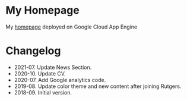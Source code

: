 # My Homepage
My [homepage](http://liw-vivian.appspot.com) deployed on Google Cloud App Engine

# Changelog
* 2021-07. Update News Section. 
* 2020-10. Update CV. 
* 2020-07. Add Google analytics code.
* 2019-08. Update color theme and new content after joining Rutgers.
* 2018-09. Initial version.
